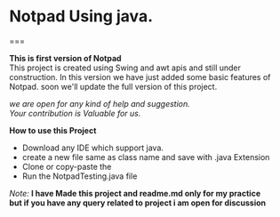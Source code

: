 # Notpad Using java.
===

**This is first version of Notpad**  
  This project is created using Swing and awt apis and still under construction.
  In this version we have just added some basic features of Notpad.
  soon we'll update the full version of this project.

  *we are open for any kind of help and suggestion.  
  Your contribution is Valuable for us.*

  **How to use this Project**  
  * Download any IDE which support java.  
  * create a new file same as class name and save with .java Extension  
  * Clone or copy-paste the
  * Run the NotpadTesting.java file  

  *Note:*  **I have Made this project and readme.md only for my practice  
    but if you have any query related to project i am open for discussion**
